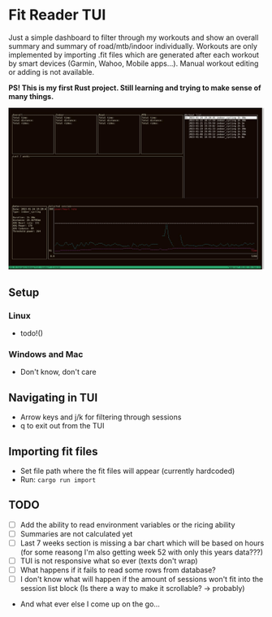 # Fit Reader TUI
Just a simple dashboard to filter through my workouts and show an overall summary and summary of road/mtb/indoor individually. Workouts are only implemented by importing .fit files which are generated after each workout by smart devices (Garmin, Wahoo, Mobile apps...). Manual workout editing or adding is not available.

**PS! This is my first Rust project. Still learning and trying to make sense of many things.**

![image](/images/tui.jpg)

## Setup
### Linux
- todo!()

### Windows and Mac
- Don't know, don't care

## Navigating in TUI
- Arrow keys and j/k for filtering through sessions
- q to exit out from the TUI

## Importing fit files
- Set file path where the fit files will appear (currently hardcoded)
- Run: `cargo run import`

## TODO
- [ ] Add the ability to read environment variables or the ricing ability
- [ ] Summaries are not calculated yet
- [ ] Last 7 weeks section is missing a bar chart which will be based on hours (for some reasong I'm also getting week 52 with only this years data???)
- [ ] TUI is not responsive what so ever (texts don't wrap)
- [ ] What happens if it fails to read some rows from database?
- [ ] I don't know what will happen if the amount of sessions won't fit into the session list block (Is there a way to make it scrollable? -> probably) 
- And what ever else I come up on the go...
